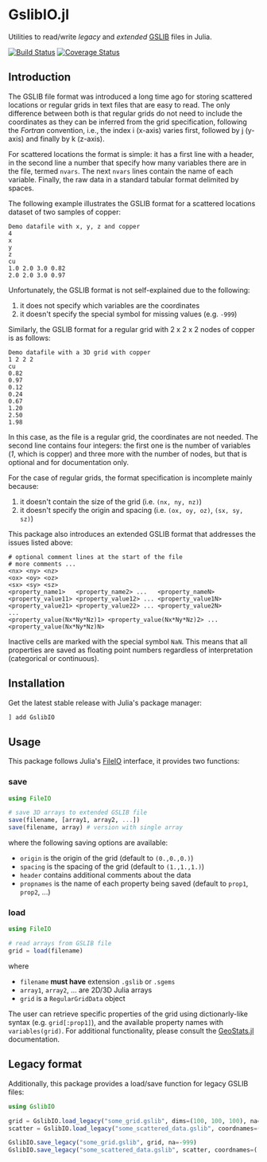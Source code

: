 # GslibIO.jl

Utilities to read/write *legacy* and *extended* [GSLIB](http://www.gslib.com/gslib_help/format.html) files in Julia.

[![Build Status](https://travis-ci.org/JuliaEarth/GslibIO.jl.svg?branch=master)](https://travis-ci.org/JuliaEarth/GslibIO.jl)
[![Coverage Status](https://codecov.io/gh/JuliaEarth/GslibIO.jl/branch/master/graph/badge.svg)](https://codecov.io/gh/JuliaEarth/GslibIO.jl)

## Introduction

The GSLIB file format was introduced a long time ago for storing scattered locations or regular grids in text files that are easy to read. The only difference between both is that regular grids do not need to include the coordinates
as they can be inferred from the grid specification, following the *Fortran* convention, i.e.,
the index i (x-axis) varies first, followed by j (y-axis) and finally by k (z-axis).

For scattered locations the format is simple: it has a first line with a header, in the second line a number that
specify how many variables there are in the file, termed `nvars`. The next `nvars` lines contain the name
of each variable. Finally, the raw data in a standard tabular format delimited by spaces.

The following example illustrates the GSLIB format for a scattered locations dataset of two samples of copper:

```text
Demo datafile with x, y, z and copper
4
x
y
z
cu
1.0 2.0 3.0 0.82
2.0 2.0 3.0 0.97
```

Unfortunately, the GSLIB format is not self-explained due to the following:

1. it does not specify which variables are the coordinates
1. it doesn't specify the special symbol for missing values (e.g. `-999`)

Similarly, the GSLIB format for a regular grid with 2 x 2 x 2 nodes of copper is as follows:

```text
Demo datafile with a 3D grid with copper
1 2 2 2
cu
0.82
0.97
0.12
0.24
0.67
1.20
2.50
1.98
```

In this case, as the file is a regular grid, the coordinates are not needed. The second line contains four
integers: the first one is the number of variables (*1*, which is copper) and three more with the number of nodes,
but that is optional and for documentation only.

For the case of regular grids, the format specification is incomplete mainly because:

1. it doesn't contain the size of the grid (i.e. `(nx, ny, nz)`)
1. it doesn't specify the origin and spacing (i.e. `(ox, oy, oz)`, `(sx, sy, sz)`)

This package also introduces an extended GSLIB format that addresses the issues listed above:

```text
# optional comment lines at the start of the file
# more comments ...
<nx> <ny> <nz>
<ox> <oy> <oz>
<sx> <sy> <sz>
<property_name1>   <property_name2> ...   <property_nameN>
<property_value11> <property_value12> ... <property_value1N>
<property_value21> <property_value22> ... <property_value2N>
...
<property_value(Nx*Ny*Nz)1> <property_value(Nx*Ny*Nz)2> ... <property_value(Nx*Ny*Nz)N>
```

Inactive cells are marked with the special symbol `NaN`. This means that all properties are saved as floating point numbers regardless of interpretation (categorical or continuous).

## Installation

Get the latest stable release with Julia's package manager:

```julia
] add GslibIO
```

## Usage

This package follows Julia's [FileIO](https://github.com/JuliaIO/FileIO.jl) interface, it provides two functions:

### save

```julia
using FileIO

# save 3D arrays to extended GSLIB file
save(filename, [array1, array2, ...])
save(filename, array) # version with single array
```
where the following saving options are available:

- `origin` is the origin of the grid (default to `(0.,0.,0.)`)
- `spacing` is the spacing of the grid (default to `(1.,1.,1.)`)
- `header` contains additional comments about the data
- `propnames` is the name of each property being saved (default to `prop1`, `prop2`, ...)

### load

```julia
using FileIO

# read arrays from GSLIB file
grid = load(filename)
```
where

- `filename` **must have** extension `.gslib` or `.sgems`
- `array1`, `array2`, ... are 2D/3D Julia arrays
- `grid` is a `RegularGridData` object

The user can retrieve specific properties of the grid using dictionarly-like
syntax (e.g. `grid[:prop1]`), and the available property names with `variables(grid)`.
For additional functionality, please consult the
[GeoStats.jl](https://github.com/JuliaEarth/GeoStats.jl) documentation.

## Legacy format

Additionally, this package provides a load/save function for legacy GSLIB files:

```julia
using GslibIO

grid = GslibIO.load_legacy("some_grid.gslib", dims=(100, 100, 100), na=-999)
scatter = GslibIO.load_legacy("some_scattered_data.gslib", coordnames=(:East, :North, :Elevation), na=-999)

GslibIO.save_legacy("some_grid.gslib", grid, na=-999)
GslibIO.save_legacy("some_scattered_data.gslib", scatter, coordnames=(:east, :north, :elevation), na=-999)
```
